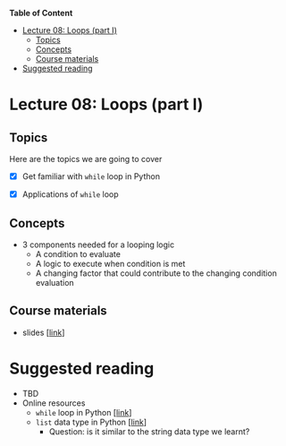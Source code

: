 
**Table of Content**
- [Lecture 08: Loops (part I)](#lecture-08-loops-part-i)
  - [Topics](#topics)
  - [Concepts](#concepts)
  - [Course materials](#course-materials)
- [Suggested reading](#suggested-reading)

# Lecture 08: Loops (part I)

## Topics
Here are the topics we are going to cover
* [x] Get familiar with `while` loop in Python
* [x] Applications of `while` loop


## Concepts
* 3 components needed for a looping logic
  * A condition to evaluate
  * A logic to execute when condition is met
  * A changing factor that could contribute to the changing condition evaluation


## Course materials
* slides [[link](https://docs.google.com/presentation/d/1pAbhodlJB1iEu2car_WNCmlkbn82jH67KUo-GU1Ig54/edit?usp=sharing)]

# Suggested reading
* TBD
* Online resources
  * `while` loop in Python [[link](https://www.w3schools.com/python/python_while_loops.asp)]
  * `list` data type in Python [[link](https://www.programiz.com/python-programming/list)]
    * Question: is it similar to the string data type we learnt?
